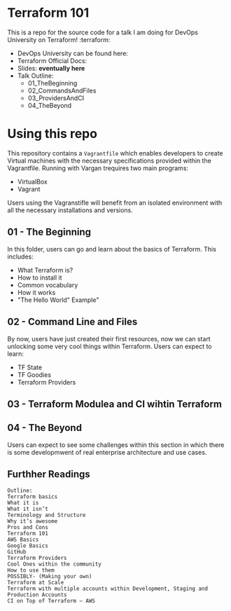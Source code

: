 # Terraform 101
This is a repo for the source code for a talk I am doing for DevOps University on Terraform! :terraform:

- DevOps University can be found here:
- Terraform Official Docs:
- Slides: __eventually here__
- Talk Outline:
  - 01_TheBeginning
  - 02_CommandsAndFiles
  - 03_ProvidersAndCI
  - 04_TheBeyond

# Using this repo
This repository contains a `Vagrantfile` which enables developers to create Virtual machines with the necessary specifications provided within the Vagrantfile. Running with Vargan trequires two main programs:

- VirtualBox
- Vagrant

Users using the Vagranstifle will benefit from an isolated environment with all the necessary installations and versions.

## 01 - The Beginning

In this folder, users can go and learn about the basics of Terraform. This includes:

- What Terraform is?
- How to install it
- Common vocabulary
- How it works
- "The Hello World" Example"

## 02 - Command Line and Files

By now, users have just created their first resources, now we can start unlocking some very cool things within Terraform. Users can expect to learn:

- TF State
- TF Goodies
- Terraform Providers

## 03 - Terraform Modulea and CI wihtin Terraform

## 04 - The Beyond

Users can expect to see some challenges within this section in which there is some developmwent of real enterprise architecture and use cases.

## Furthher Readings

```
Outline:
Terraform basics
What it is
What it isn’t
Terminology and Structure
Why it’s awesome
Pros and Cons
Terraform 101
AWS Basics
Google Basics
GitHub
Terraform Providers
Cool Ones within the community
How to use them
POSSIBLY- (Making your own)
Terraform at Scale
Terraform with multiple accounts within Development, Staging and Production Accounts
CI on Top of Terraform – AWS
```

